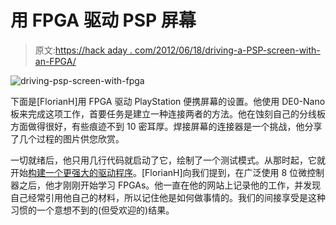 # 用 FPGA 驱动 PSP 屏幕

> 原文:[https://hack aday . com/2012/06/18/driving-a-PSP-screen-with-an-FPGA/](https://hackaday.com/2012/06/18/driving-a-psp-screen-with-an-fpga/)

![](../Images/f07f63a87431e57ea7a97a8a5c679abb.png "driving-psp-screen-with-fpga")

下面是[FlorianH]用 FPGA 驱动 PlayStation 便携屏幕的设置。他使用 DE0-Nano 板来完成这项工作，首要任务是建立一种连接两者的方法。他在蚀刻自己的分线板方面做得很好，有些痕迹不到 10 密耳厚。焊接屏幕的连接器是一个挑战，他分享了几个过程的图片供您欣赏。

一切就绪后，他只用几行代码就启动了它，绘制了一个测试模式。从那时起，它就开始[构建一个更强大的驱动程序](https://sites.google.com/site/fpgaandco/de0-nano-niosii-lcd-driver)。[FlorianH]向我们提到，在广泛使用 8 位微控制器之后，他才刚刚开始学习 FPGAs。他一直在他的网站上记录他的工作，并发现自己经常引用他自己的材料，所以记住他是如何做事情的。我们的间接享受是这种习惯的一个意想不到的(但受欢迎的)结果。